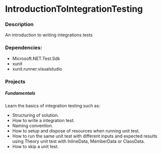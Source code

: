 # IntroductionToIntegrationTesting

### Description
An introduction to writing integrations tests

### Dependencies:
* Microsoft.NET.Test.Sdk
* xunit
* xunit.runner.visualstudio

### Projects

##### Fundamentals
Learn the basics of integration testing such as:
* Structuring of solution.
* How to write a integration test.
* Naming convention.
* How to setup and dispose of resources when running unit test.
* How to run the same unit test with different inputs and expected results using Theory unit test with InlineData, MemberData or ClassData.
* How to skip a unit test.
